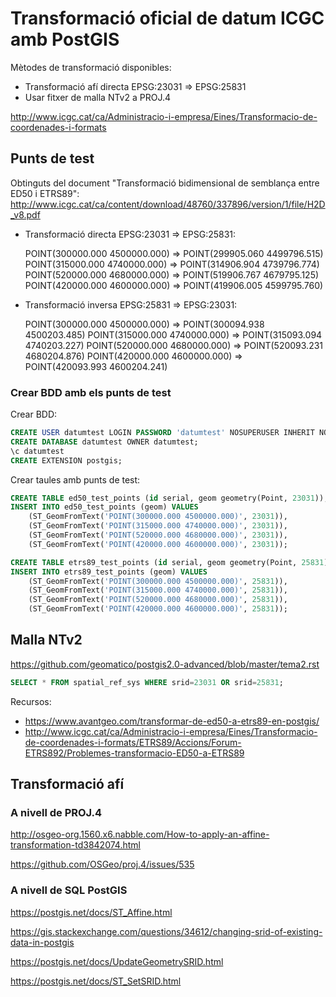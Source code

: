 # Transformació oficial de datum ICGC amb PostGIS

Mètodes de transformació disponibles:

* Transformació afí directa EPSG:23031 => EPSG:25831
* Usar fitxer de malla NTv2 a PROJ.4

http://www.icgc.cat/ca/Administracio-i-empresa/Eines/Transformacio-de-coordenades-i-formats


## Punts de test

Obtinguts del document "Transformació bidimensional de semblança entre ED50 i ETRS89":
http://www.icgc.cat/ca/content/download/48760/337896/version/1/file/H2D_v8.pdf

* Transformació directa EPSG:23031 => EPSG:25831:

    POINT(300000.000 4500000.000) => POINT(299905.060 4499796.515)
    POINT(315000.000 4740000.000) => POINT(314906.904 4739796.774)
    POINT(520000.000 4680000.000) => POINT(519906.767 4679795.125)
    POINT(420000.000 4600000.000) => POINT(419906.005 4599795.760)

* Transformació inversa EPSG:25831 => EPSG:23031:

    POINT(300000.000 4500000.000) => POINT(300094.938 4500203.485)
    POINT(315000.000 4740000.000) => POINT(315093.094 4740203.227)
    POINT(520000.000 4680000.000) => POINT(520093.231 4680204.876)
    POINT(420000.000 4600000.000) => POINT(420093.993 4600204.241)

### Crear BDD amb els punts de test

Crear BDD:

```sql
CREATE USER datumtest LOGIN PASSWORD 'datumtest' NOSUPERUSER INHERIT NOCREATEDB NOCREATEROLE;
CREATE DATABASE datumtest OWNER datumtest;
\c datumtest
CREATE EXTENSION postgis;
```

Crear taules amb punts de test:

```sql
CREATE TABLE ed50_test_points (id serial, geom geometry(Point, 23031));
INSERT INTO ed50_test_points (geom) VALUES
    (ST_GeomFromText('POINT(300000.000 4500000.000)', 23031)),
    (ST_GeomFromText('POINT(315000.000 4740000.000)', 23031)),
    (ST_GeomFromText('POINT(520000.000 4680000.000)', 23031)),
    (ST_GeomFromText('POINT(420000.000 4600000.000)', 23031));

CREATE TABLE etrs89_test_points (id serial, geom geometry(Point, 25831));
INSERT INTO etrs89_test_points (geom) VALUES
    (ST_GeomFromText('POINT(300000.000 4500000.000)', 25831)),
    (ST_GeomFromText('POINT(315000.000 4740000.000)', 25831)),
    (ST_GeomFromText('POINT(520000.000 4680000.000)', 25831)),
    (ST_GeomFromText('POINT(420000.000 4600000.000)', 25831));
```

## Malla NTv2

https://github.com/geomatico/postgis2.0-advanced/blob/master/tema2.rst

```sql
SELECT * FROM spatial_ref_sys WHERE srid=23031 OR srid=25831;
```

Recursos:
* https://www.avantgeo.com/transformar-de-ed50-a-etrs89-en-postgis/
* http://www.icgc.cat/ca/Administracio-i-empresa/Eines/Transformacio-de-coordenades-i-formats/ETRS89/Accions/Forum-ETRS892/Problemes-transformacio-ED50-a-ETRS89


## Transformació afí

### A nivell de PROJ.4

http://osgeo-org.1560.x6.nabble.com/How-to-apply-an-affine-transformation-td3842074.html

https://github.com/OSGeo/proj.4/issues/535


### A nivell de SQL PostGIS

https://postgis.net/docs/ST_Affine.html

https://gis.stackexchange.com/questions/34612/changing-srid-of-existing-data-in-postgis

https://postgis.net/docs/UpdateGeometrySRID.html

https://postgis.net/docs/ST_SetSRID.html

